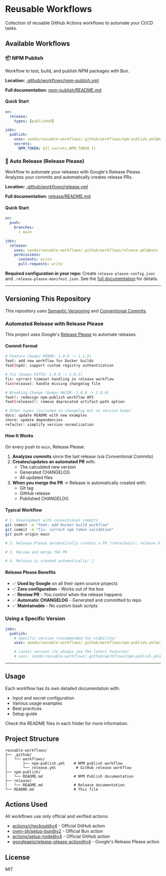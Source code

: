 # Reusable Workflows

Collection of reusable GitHub Actions workflows to automate your CI/CD tasks.

## Available Workflows

### 📦 NPM Publish

Workflow to test, build, and publish NPM packages with Bun.

**Location:** [.github/workflows/npm-publish.yml](.github/workflows/npm-publish.yml)

**Full documentation:** [npm-publish/README.md](npm-publish/README.md)

#### Quick Start

```yaml
on:
  release:
    types: [published]

jobs:
  publish:
    uses: sendo/reusable-workflows/.github/workflows/npm-publish.yml@main
    secrets:
      NPM_TOKEN: ${{ secrets.NPM_TOKEN }}
```

### 🚀 Auto Release (Release Please)

Workflow to automate your releases with Google's Release Please. Analyzes your commits and automatically creates release PRs.

**Location:** [.github/workflows/release.yml](.github/workflows/release.yml)

**Full documentation:** [release/README.md](release/README.md)

#### Quick Start

```yaml
on:
  push:
    branches:
      - main

jobs:
  release:
    uses: sendo/reusable-workflows/.github/workflows/release.yml@main
    permissions:
      contents: write
      pull-requests: write
```

**Required configuration in your repo:** Create `release-please-config.json` and `.release-please-manifest.json`. See the [full documentation](release/README.md) for details.

---

## Versioning This Repository

This repository uses [Semantic Versioning](https://semver.org/) and [Conventional Commits](https://www.conventionalcommits.org/).

### Automated Release with Release Please

This project uses Google's [Release Please](https://github.com/googleapis/release-please) to automate releases.

#### Commit Format

```bash
# Feature (bumps MINOR: 1.0.0 -> 1.1.0)
feat: add new workflow for Docker builds
feat(npm): support custom registry authentication

# Fix (bumps PATCH: 1.0.0 -> 1.0.1)
fix: correct timeout handling in release workflow
fix(release): handle missing changelog file

# Breaking Change (bumps MAJOR: 1.0.0 -> 2.0.0)
feat!: redesign npm-publish workflow API
feat(release)!: remove deprecated artifact-path option

# Other types (included in changelog but no version bump)
docs: update README with new examples
chore: update dependencies
refactor: simplify version normalization
```

#### How It Works

On every push to `main`, Release Please:

1. **Analyzes commits** since the last release (via Conventional Commits)
2. **Creates/updates an automated PR** with:
   - The calculated new version
   - Generated CHANGELOG
   - All updated files
3. **When you merge the PR** → Release is automatically created with:
   - Git tag
   - GitHub release
   - Published CHANGELOG

#### Typical Workflow

```bash
# 1. Development with conventional commits
git commit -m "feat: add Docker build workflow"
git commit -m "fix: correct npm token validation"
git push origin main

# 2. Release Please automatically creates a PR "chore(main): release X.X.X"

# 3. Review and merge the PR

# 4. Release is created automatically! 🎉
```

#### Release Please Benefits

- ✅ **Used by Google** on all their open source projects
- ✅ **Zero configuration** - Works out of the box
- ✅ **Review PR** - You control when the release happens
- ✅ **Automatic CHANGELOG** - Generated and committed to repo
- ✅ **Maintainable** - No custom bash scripts

### Using a Specific Version

```yaml
jobs:
  publish:
    # Specific version (recommended for stability)
    uses: sendo/reusable-workflows/.github/workflows/npm-publish.yml@v1.0.0

    # Latest version (to always use the latest features)
    # uses: sendo/reusable-workflows/.github/workflows/npm-publish.yml@main
```

---

## Usage

Each workflow has its own detailed documentation with:

- Input and secret configuration
- Various usage examples
- Best practices
- Setup guide

Check the README files in each folder for more information.

## Project Structure

```text
reusable-workflows/
├── .github/
│   └── workflows/
│       ├── npm-publish.yml    # NPM publish workflow
│       └── release.yml         # GitHub release workflow
├── npm-publish/
│   └── README.md              # NPM Publish documentation
├── release/
│   └── README.md              # Release documentation
└── README.md                  # This file
```

## Actions Used

All workflows use only official and verified actions:

- [actions/checkout@v4](https://github.com/actions/checkout) - Official GitHub action
- [oven-sh/setup-bun@v2](https://github.com/oven-sh/setup-bun) - Official Bun action
- [actions/setup-node@v4](https://github.com/actions/setup-node) - Official GitHub action
- [googleapis/release-please-action@v4](https://github.com/googleapis/release-please-action) - Google's Release Please action

## License

MIT